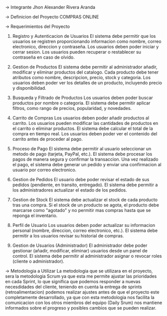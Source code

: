 -> Integrante 
   Jhon Alexander Rivera Aranda


-> Definicion del Proyecto
   COMPRAS ONLINE


-> Requerimientos del Proyecto

1) Registro y Autenticacion de Usuarios
El sistema debe permitir que los usuarios se registren proporcionando informacion como nombre, correo electronico, direccion y contraseña.
Los usuarios deben poder iniciar y cerrar sesion.
Los usuarios pueden recuperar o restablecer su contraseña en caso de olvido.

2) Gestion de Productos
El sistema debe permitir al administrador añadir, modificar y eliminar productos del catalogo.
Cada producto debe tener atributos como nombre, descripcion, precio, stock y categoria.
Los usuarios deben poder ver los detalles de un producto, incluyendo precio y disponibilidad.

3) Busqueda y Filtrado de Productos
Los usuarios deben poder buscar productos por nombre o categoria.
El sistema debe permitir aplicar filtros, como rango de precios, popularidad, y novedades.

4) Carrito de Compras
Los usuarios deben poder añadir productos al carrito.
Los usuarios pueden modificar las cantidades de productos en el carrito o eliminar productos.
El sistema debe calcular el total de la compra en tiempo real.
Los usuarios deben poder ver el contenido del carrito antes de proceder al pago.

5) Proceso de Pago
El sistema debe permitir al usuario seleccionar un metodo de pago (tarjeta, PayPal, etc.).
El sistema debe procesar los pagos de manera segura y confirmar la transaccion.
Una vez realizado el pago, el sistema debe generar un pedido y enviar una confirmacion al usuario por correo electronico.

6) Gestion de Pedidos
El usuario debe poder revisar el estado de sus pedidos (pendiente, en transito, entregado).
El sistema debe permitir a los administradores actualizar el estado de los pedidos.

7) Gestion de Stock
El sistema debe actualizar el stock de cada producto tras una compra.
Si el stock de un producto se agota, el producto debe marcarse como "agotado" y no permitir mas compras hasta que se reponga el inventario.

8) Perfil de Usuario
Los usuarios deben poder actualizar su informacion personal (nombre, direccion, correo electronico, etc.).
El sistema debe permitir a los usuarios revisar su historial de compras.

9) Gestion de Usuarios (Administrador)
El administrador debe poder gestionar (añadir, modificar, eliminar) usuarios desde un panel de control.
El sistema debe permitir al administrador asignar o revocar roles (cliente o administrador).


-> Metodologia a Utilizar 
   La metodologia que se utilizara en el proyecto, sera la metodologia Scrum ya que esta me permite 
   ajustar las prioridades en cada Sprint, lo que significa que podemos responder a nuevas necesdidades 
   del cliente, teniendo en cuenta la entrega de sprints (retroalimentacion) podemos realizar ajustes 
   antes de que el proyecto este completamente desarrollado, ya que con esta metodologia nos facilita 
   la comunicacion con los otros miembros del equipo (Daily Srum) nos mantiene informados sobre el progreso
   y posibles cambios que se pueden realizar.



